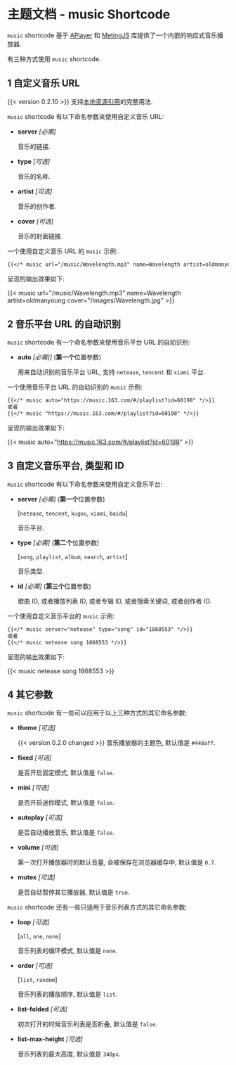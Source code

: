 # 主题文档 - music Shortcode

`music` shortcode 基于 [APlayer](https://github.com/MoePlayer/APlayer) 和 [MetingJS](https://github.com/metowolf/MetingJS) 库提供了一个内嵌的响应式音乐播放器.

<!--more-->

有三种方式使用 `music` shortcode.

## 1 自定义音乐 URL

{{< version 0.2.10 >}} 支持[本地资源引用](../theme-documentation-content#contents-organization)的完整用法.

`music` shortcode 有以下命名参数来使用自定义音乐 URL:

* **server** *[必需]*

  音乐的链接.
* **type** *[可选]*

  音乐的名称.
* **artist** *[可选]*

  音乐的创作者.
* **cover** *[可选]*

  音乐的封面链接.

一个使用自定义音乐 URL 的 `music` 示例:

```markdown
{{</* music url="/music/Wavelength.mp3" name=Wavelength artist=oldmanyoung cover="/images/Wavelength.jpg" */>}}
```

呈现的输出效果如下:

{{< music url="/music/Wavelength.mp3" name=Wavelength artist=oldmanyoung cover="/images/Wavelength.jpg" >}}

## 2 音乐平台 URL 的自动识别

`music` shortcode 有一个命名参数来使用音乐平台 URL 的自动识别:

* **auto** *[必需]]* (**第一个**位置参数)

  用来自动识别的音乐平台 URL, 支持 `netease`, `tencent` 和 `xiami` 平台.

一个使用音乐平台 URL 的自动识别的 `music` 示例:

```markdown
{{</* music auto="https://music.163.com/#/playlist?id=60198" */>}}
或者
{{</* music "https://music.163.com/#/playlist?id=60198" */>}}
```

呈现的输出效果如下:

{{< music auto="https://music.163.com/#/playlist?id=60198" >}}

## 3 自定义音乐平台, 类型和 ID

`music` shortcode 有以下命名参数来使用自定义音乐平台:

* **server** *[必需]* (**第一个**位置参数)

  [`netease`, `tencent`, `kugou`, `xiami`, `baidu`]

  音乐平台.
* **type** *[必需]* (**第二个**位置参数)

  [`song`, `playlist`, `album`, `search`, `artist`]

  音乐类型.
* **id** *[必需]* (**第三个**位置参数)

  歌曲 ID, 或者播放列表 ID, 或者专辑 ID, 或者搜索关键词, 或者创作者 ID.

一个使用自定义音乐平台的 `music` 示例:

```markdown
{{</* music server="netease" type="song" id="1868553" */>}}
或者
{{</* music netease song 1868553 */>}}
```

呈现的输出效果如下:

{{< music netease song 1868553 >}}

## 4 其它参数

`music` shortcode 有一些可以应用于以上三种方式的其它命名参数:

* **theme** *[可选]*

  {{< version 0.2.0 changed >}} 音乐播放器的主题色, 默认值是 `#448aff`.
* **fixed** *[可选]*

  是否开启固定模式, 默认值是 `false`.
* **mini** *[可选]*

  是否开启迷你模式, 默认值是 `false`.
* **autoplay** *[可选]*

  是否自动播放音乐, 默认值是 `false`.
* **volume** *[可选]*

  第一次打开播放器时的默认音量, 会被保存在浏览器缓存中, 默认值是 `0.7`.
* **mutex** *[可选]*

  是否自动暂停其它播放器, 默认值是 `true`.

`music` shortcode 还有一些只适用于音乐列表方式的其它命名参数:

* **loop** *[可选]*

  [`all`, `one`, `none`]

  音乐列表的循环模式, 默认值是 `none`.
* **order** *[可选]*

  [`list`, `random`]

  音乐列表的播放顺序, 默认值是 `list`.
* **list-folded** *[可选]*

  初次打开的时候音乐列表是否折叠, 默认值是 `false`.
* **list-max-height** *[可选]*

  音乐列表的最大高度, 默认值是 `340px`.

